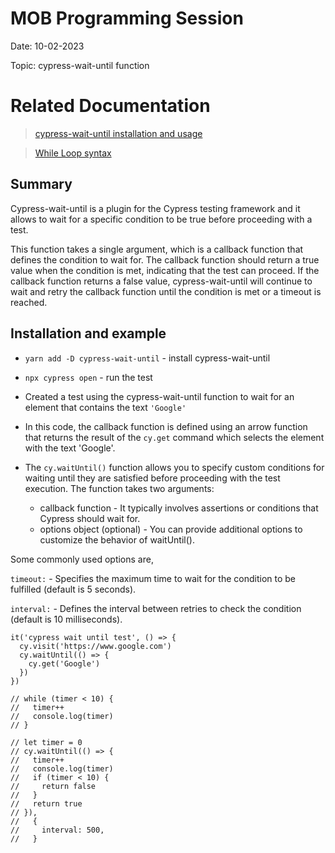 # MOB Programming Session

Date: 10-02-2023

Topic: cypress-wait-until function

# Related Documentation

> [cypress-wait-until installation and usage](https://www.npmjs.com/package/cypress-wait-until)

> [While Loop syntax](https://www.w3schools.com/js/js_loop_while.asp)


## Summary

Cypress-wait-until is a plugin for the Cypress testing framework and it allows  to wait for a specific condition to be true before proceeding with a test. 

This function takes a single argument, which is a callback function that defines the condition to wait for. The callback function should return a true value when the condition is met, indicating that the test can proceed. If the callback function returns a false value, cypress-wait-until will continue to wait and retry the callback function until the condition is met or a timeout is reached.

## Installation and example

- `yarn add -D cypress-wait-until` - install cypress-wait-until

- `npx cypress open` - run the test

- Created a test using the cypress-wait-until function to wait for an element that contains the text `'Google'`

- In this code, the callback function is defined using an arrow function that returns the result of the `cy.get` command which selects the element with the text 'Google'.
  
- The `cy.waitUntil()` function allows you to specify custom conditions for waiting until they are satisfied before proceeding with the test execution. The function takes two arguments:
    - callback function  -  It typically involves assertions or conditions that Cypress should wait for.
    - options object (optional) - You can provide additional options to customize the behavior of waitUntil().

Some commonly used options are,

`timeout:` - Specifies the maximum time to wait for the condition to be fulfilled (default is 5 seconds).

`interval:` -  Defines the interval between retries to check the condition (default is 10 milliseconds).


```
it('cypress wait until test', () => {
  cy.visit('https://www.google.com')
  cy.waitUntil(() => {
    cy.get('Google')
  })
})

// while (timer < 10) {
//   timer++
//   console.log(timer)
// }

// let timer = 0
// cy.waitUntil(() => {
//   timer++
//   console.log(timer)
//   if (timer < 10) {
//     return false
//   }
//   return true
// }),
//   {
//     interval: 500,
//   }
```
